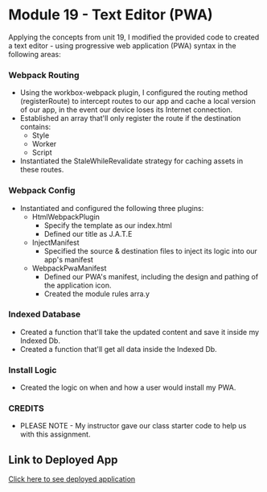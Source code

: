 # Module 19 - Text Editor (PWA) 

Applying the concepts from unit 19, I modified the provided code to created a text editor - using progressive web application (PWA) syntax in the following areas:


### Webpack Routing
- Using the workbox-webpack plugin, I configured the routing method (registerRoute) to intercept routes to our app and cache a local version of our app, in the event our device loses its Internet connection. 
- Established an array that'll only register the route if the destination contains:
    - Style
    - Worker
    - Script
- Instantiated the StaleWhileRevalidate strategy for caching assets in these routes.

### Webpack Config
- Instantiated and configured the following three plugins: 
    - HtmlWebpackPlugin
        - Specify the template as our index.html
        - Defined our title as J.A.T.E
    - InjectManifest
        - Specified the source & destination files to inject its logic into our app's manifest
    - WebpackPwaManifest
        - Defined our PWA's manifest, including the design and pathing of the application icon.
        - Created the module rules arra.y

### Indexed Database
- Created a function that'll take the updated content and save it inside my Indexed Db.
- Created a function that'll get all data inside the Indexed Db.


### Install Logic
- Created the logic on when and how a user would install my PWA.


### CREDITS
* PLEASE NOTE - My instructor gave our class starter code to help us with this assignment.


## Link to Deployed App
[Click here to see deployed application](https://text-editor-pwa-7jhi.onrender.com)



